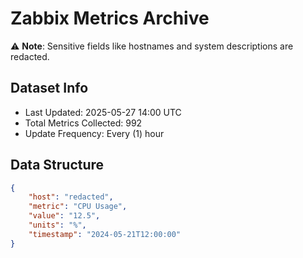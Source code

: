 # Zabbix Metrics Archive

⚠️ **Note**: Sensitive fields like hostnames and system descriptions are redacted.

## Dataset Info
- Last Updated: 2025-05-27 14:00 UTC
- Total Metrics Collected: 992
- Update Frequency: Every (1) hour

## Data Structure
```json
{
    "host": "redacted",
    "metric": "CPU Usage",
    "value": "12.5",
    "units": "%",
    "timestamp": "2024-05-21T12:00:00"
}
```
